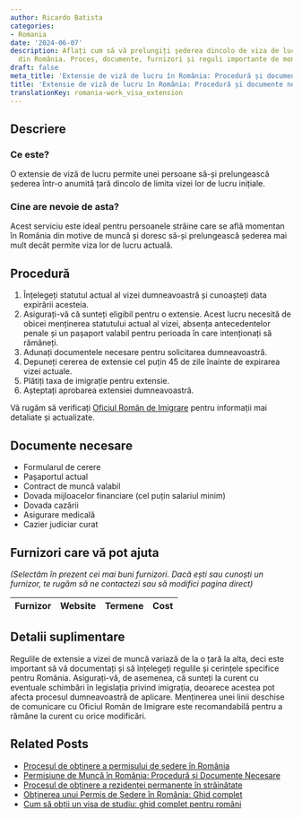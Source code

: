 ```yaml
---
author: Ricardo Batista
categories:
- Romania
date: '2024-06-07'
description: Aflați cum să vă prelungiți șederea dincolo de viza de lucru inițială
  din România. Proces, documente, furnizori și reguli importante de monitorizat.
draft: false
meta_title: 'Extensie de viză de lucru în România: Procedură și documente necesare'
title: 'Extensie de viză de lucru în România: Procedură și documente necesare'
translationKey: romania-work_visa_extension
---
```



## Descriere
### Ce este?
O extensie de viză de lucru permite unei persoane să-și prelungească șederea într-o anumită țară dincolo de limita vizei lor de lucru inițiale.
### Cine are nevoie de asta?
Acest serviciu este ideal pentru persoanele străine care se află momentan în România din motive de muncă și doresc să-și prelungească șederea mai mult decât permite viza lor de lucru actuală.

## Procedură
1. Înțelegeți statutul actual al vizei dumneavoastră și cunoașteți data expirării acesteia.
2. Asigurați-vă că sunteți eligibil pentru o extensie. Acest lucru necesită de obicei menținerea statutului actual al vizei, absența antecedentelor penale și un pașaport valabil pentru perioada în care intenționați să rămâneți.
3. Adunați documentele necesare pentru solicitarea dumneavoastră.
4. Depuneți cererea de extensie cel puțin 45 de zile înainte de expirarea vizei actuale.
5. Plătiți taxa de imigrație pentru extensie.
6. Așteptați aprobarea extensiei dumneavoastră.

Vă rugăm să verificați [Oficiul Român de Imigrare](http://igi.mai.gov.ro/) pentru informații mai detaliate și actualizate.

## Documente necesare
- Formularul de cerere
- Pașaportul actual
- Contract de muncă valabil
- Dovada mijloacelor financiare (cel puțin salariul minim)
- Dovada cazării
- Asigurare medicală
- Cazier judiciar curat

## Furnizori care vă pot ajuta

_(Selectăm în prezent cei mai buni furnizori. Dacă ești sau cunoști un furnizor, te rugăm să ne contactezi sau să modifici pagina direct)_

| Furnizor        |     Website     |     Termene      |       Cost       |
| :-------------: | :-------------: |  :-------------: | :-------------: |

## Detalii suplimentare
Regulile de extensie a vizei de muncă variază de la o țară la alta, deci este important să vă documentați și să înțelegeți regulile și cerințele specifice pentru România. Asigurați-vă, de asemenea, că sunteți la curent cu eventuale schimbări în legislația privind imigrația, deoarece acestea pot afecta procesul dumneavoastră de aplicare. Menținerea unei linii deschise de comunicare cu Oficiul Român de Imigrare este recomandabilă pentru a rămâne la curent cu orice modificări.


## Related Posts

- [Procesul de obținere a permisului de ședere în România](https://tramitit.com/ro/guides/romania/viza_de_resedinta/)
- [Permisiune de Muncă în România: Procedură și Documente Necesare](https://tramitit.com/ro/guides/romania/solicitare_permis_de_munca_pentru_expati/)
- [Procesul de obținere a rezidenței permanente în străinătate](https://tramitit.com/ro/guides/romania/solicitare_rezidenta_permanenta/)
- [Obținerea unui Permis de Ședere în România: Ghid complet](https://tramitit.com/ro/guides/romania/permis_de_sedere/)
- [Cum să obții un visa de studiu: ghid complet pentru români](https://tramitit.com/ro/guides/romania/obtinere_viza_de_studii/)
